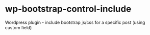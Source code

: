 wp-bootstrap-control-include
============================

Wordpress plugin - include bootstrap js/css for a specific post (using custom field)
